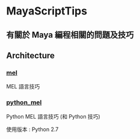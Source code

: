 # MayaScriptTips

## 有關於 Maya 編程相關的問題及技巧

## Architecture

### [mel](./mel/)

MEL 語言技巧

### [python_mel](./python_mel/)

Python MEL 語言技巧 (和 Python 技巧)

使用版本 : Python 2.7
